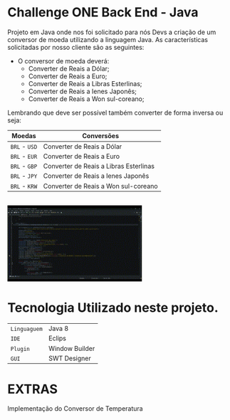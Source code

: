 # Challenge ONE Back End - Java


Projeto em Java onde nos foi solicitado para nós Devs a criação de um conversor de moeda utilizando a linguagem Java. As características solicitadas por nosso cliente são as seguintes:

- O conversor de moeda deverá:
  - Converter de Reais a Dólar;
  - Converter de Reais a Euro;
  - Converter de Reais a Libras Esterlinas;
  - Converter de Reais a Ienes Japonês;     
  - Converter de Reais a Won sul-coreano;

Lembrando que deve ser possível também converter de forma inversa ou seja:

  | Moedas         | Conversões                            |
  | -------------- | ------------------------------------- |
  | `BRL` - `USD`  | Converter de Reais a Dólar            |
  | `BRL` - `EUR`  | Converter de Reais a Euro             |
  | `BRL` - `GBP`  | Converter de Reais a Libras Esterlinas|
  | `BRL` - `JPY`  | Converter de Reais a Ienes Japonês    |
  | `BRL` - `KRW`  | Converter de Reais a Won sul-coreano  |
  
<br>
<img src='./Conversor_Moeda/src/img/git_program.gif' width='60%'> 
<br>

# Tecnologia Utilizado neste projeto.
  |              |               |
  | ------------ | ------------- |
  | `Linguaguem` | Java 8        |
  |    `IDE`     | Eclips        |
  |   `Plugin`   | Window Builder|
  |    `GUI`     | SWT Designer  |
    
  
 # EXTRAS
  Implementação do Conversor de Temperatura
 
